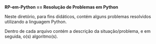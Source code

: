 **RP-em-Python == Resolução de Problemas em Python**


Neste diretório, para fins didáticos, contém alguns problemas resolvidos utilizando a linguagem Python.

Dentro de cada arquivo contém a descrição da situação/problema, e em seguida, o(s) algoritmo(s).
